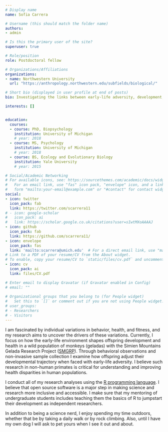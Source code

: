 ```yaml
---
# Display name
name: Sofia Carrera

# Username (this should match the folder name)
authors:
- admin

# Is this the primary user of the site?
superuser: true

# Role/position
role: Postdoctoral fellow

# Organizations/Affiliations
organizations:
- name: Northwestern University
  url: "https://anthropology.northwestern.edu/subfields/biological/"

# Short bio (displayed in user profile at end of posts)
bio: Investigating the links between early-life adversity, development, and health

interests: []


education:
  courses:
  - course: PhD, Biopsychology
    institution: University of Michigan
    # year: 2018
  - course: MS, Psychology
    institution: University of Michigan
    # year: 2018
  - course: BS, Ecology and Evolutionary Biology
    institution: Yale University
    # year: 2015

# Social/Academic Networking
# For available icons, see: https://sourcethemes.com/academic/docs/widgets/#icons
#   For an email link, use "fas" icon pack, "envelope" icon, and a link in the
#   form "mailto:your-email@example.com" or "#contact" for contact widget.
social:
- icon: twitter
  icon_pack: fab
  link: https://twitter.com/scarrera11
# - icon: google-scholar
#   icon_pack: ai
#   link: https://scholar.google.co.uk/citations?user=sIwtMXoAAAAJ
- icon: github
  icon_pack: fab
  link: https://github.com/scarrera11/
- icon: envelope
  icon_pack: fas
  link: 'mailto:scarrera@umich.edu'  # For a direct email link, use "mailto:test@example.org".
# Link to a PDF of your resume/CV from the About widget.
# To enable, copy your resume/CV to `static/files/cv.pdf` and uncomment the lines below.  
- icon: cv
  icon_pack: ai
  link: files/CV.pdf

# Enter email to display Gravatar (if Gravatar enabled in Config)
# email: ""
  
# Organizational groups that you belong to (for People widget)
#   Set this to `[]` or comment out if you are not using People widget.  
# user_groups:
# - Researchers
# - Visitors
---
```


I am fascinated by individual variations in behavior, health, and fitness, and my research aims to uncover the drivers of these variations. Currently, I focus on how the early-life environment shapes offspring development and health in a wild population of monkeys (geladas) with the Simien Mountains Gelada Research Project (<a href="https://geladaresearch.org/" target="_blank">SMGRP</a>). Through behavioral observations and non-invasive sample collection I examine how offspring adjust their developmental trajectory when faced with early-life adversity. I believe such research in non-human primates is critical for understanding and improving health disparities in human populations. 

I conduct all of my research analyses using the <a href="https://www.r-project.org/about.html" target="_blank">R programming language</a>. I believe that open source software is a major step in making science and research more inclusive and accessible. I make sure that my mentoring of undergraduate students includes teaching them the basics of R to jumpstart their development as independent researchers. 

In addition to being a science nerd, I enjoy spending my time outdoors, whether that be by taking a daily walk or by rock climbing. Also, until I have my own dog I will ask to pet yours when I see it out and about. 

